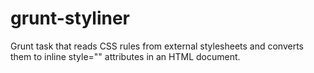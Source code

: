 # grunt-styliner
Grunt task that reads CSS rules from external stylesheets and converts them to inline style="" attributes in an HTML document.

